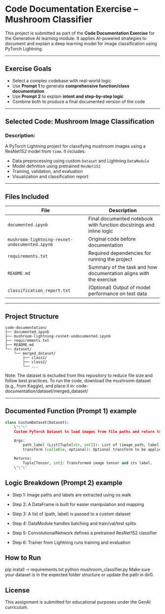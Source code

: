 # Code Documentation Exercise – Mushroom Classifier

This project is submitted as part of the **Code Documentation Exercise** for the Generative AI learning module. It applies AI-powered strategies to document and explain a deep learning model for image classification using PyTorch Lightning.

---

## Exercise Goals

- Select a complex codebase with real-world logic
- Use **Prompt 1** to generate **comprehensive function/class documentation**
- Use **Prompt 2** to explain **intent and step-by-step logic**
- Combine both to produce a final documented version of the code

---

## Selected Code: Mushroom Image Classification

### Description:
A PyTorch Lightning project for classifying mushroom images using a ResNet152 model from `timm`. It includes:

- Data preprocessing using custom `Dataset` and Lightning `DataModule`
- Model definition using pretrained `ResNet152`
- Training, validation, and evaluation
- Visualization and classification report

---

## Files Included

| File | Description |
|------|-------------|
| `documented.ipynb` | Final documented notebook with function docstrings and inline logic |
| `mushroom-lightning-resnet-undocumented.ipynb` | Original code before documentation |
| `requirements.txt` | Required dependencies for running the project |
| `README.md` | Summary of the task and how documentation aligns with the exercise |
| `classification_report.txt` | (Optional) Output of model performance on test data |

---

## Project Structure

```text
code-documentation/
├── documented.ipynb                          
├── mushroom-lightning-resnet-undocumented.ipynb  
├── requirements.txt                         
├── README.md                                
└── dataset/
    └── merged_dataset/                       
        ├── class1/
        ├── class2/
        └── ...
```
Note: The dataset is excluded from this repository to reduce file size and follow best practices.
To run the code, download the mushroom dataset (e.g., from Kaggle), and place it in:
code-documentation/dataset/merged_dataset/

---

## Documented Function (Prompt 1) example

```python
class CustomDataset(Dataset):
    \"\"\"
    Custom PyTorch Dataset to load images from file paths and return transformed images.

    Args:
        path_label (List[Tuple[str, int]]): List of (image_path, label) tuples.
        transform (callable, optional): Optional transform to be applied on a sample.

    Returns:
        Tuple[Tensor, int]: Transformed image tensor and its label.
    \"\"\"
```

## Logic Breakdown (Prompt 2) example 
- Step 1: Image paths and labels are extracted using os.walk

- Step 2: A DataFrame is built for easier manipulation and mapping

- Step 3: A list of (path, label) is passed to a custom dataset

- Step 4: DataModule handles batching and train/val/test splits

- Step 5: ConvolutionalNetwork defines a pretrained ResNet152 classifier

- Step 6: Trainer from Lightning runs training and evaluation

## How to Run
pip install -r requirements.txt
python mushroom_classifier.py
Make sure your dataset is in the expected folder structure or update the path in dir0.

## License
This assignment is submitted for educational purposes under the GenAI curriculum.
